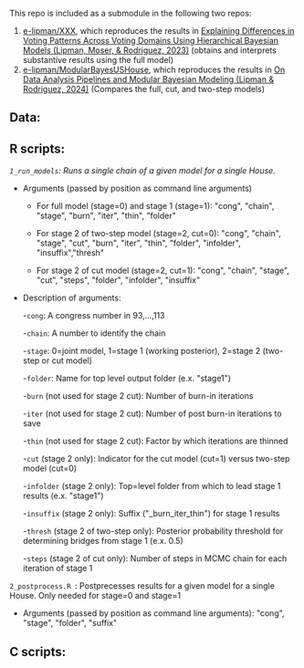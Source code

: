 This repo is included as a submodule in the following two repos:
1. [e-lipman/XXX](<https://github.com/e-lipman/XXX>), which reproduces the results in
[Explaining Differences in Voting Patterns Across Voting Domains Using Hierarchical Bayesian Models (Lipman, Moser, & Rodriguez, 2023)](<https://arxiv.org/abs/2312.15049>) (obtains and interprets substantive results using the full model)
3. [e-lipman/ModularBayesUSHouse](<https://github.com/e-lipman/ModularBayesUSHouse>), which reproduces the results in
[On Data Analysis Pipelines and Modular Bayesian Modeling (Lipman & Rodriguez, 2024)](https://arxiv.org/abs/2402.04461) (Compares the full, cut, and two-step models)

## Data:

## R scripts:
*`1_run_models`: Runs a single chain of a given model for a single House.*

- Arguments (passed by position as command line arguments)
    
    - For full model (stage=0) and stage 1 (stage=1): "cong", "chain", "stage", "burn", "iter", "thin", "folder"
    
    - For stage 2 of two-step model (stage=2, cut=0): "cong", "chain", "stage", "cut", "burn", "iter", "thin", "folder", "infolder", "insuffix","thresh"
    
    - For stage 2 of cut model (stage=2, cut=1): "cong", "chain", "stage", "cut", "steps", "folder", "infolder", "insuffix"

- Description of arguments:

    -`cong`: A congress number in 93,...,113

    -`chain`: A number to identify the chain

    -`stage`: 0=joint model, 1=stage 1 (working posterior), 2=stage 2 (two-step or cut model)

    -`folder`: Name for top level output folder (e.x. "stage1")

    -`burn` (not used for stage 2 cut): Number of burn-in iterations

    -`iter` (not used for stage 2 cut): Number of post burn-in iterations to save

    -`thin` (not used for stage 2 cut): Factor by which iterations are thinned

    -`cut` (stage 2 only): Indicator for the cut model (cut=1) versus two-step model (cut=0)
  
    -`infolder` (stage 2 only): Top=level folder from which to lead stage 1 results (e.x. "stage1")

    -`insuffix` (stage 2 only): Suffix ("_burn_iter_thin") for stage 1 results

    -`thresh` (stage 2 of two-step only): Posterior probability threshold for determining bridges from stage 1 (e.x. 0.5)

    -`steps` (stage 2 of cut only): Number of steps in MCMC chain for each iteration of stage 1

`2_postprocess.R `: Postprecesses results for a given model for a single House. Only needed for stage=0 and stage=1

- Arguments (passed by position as command line arguments): "cong", "stage", "folder", "suffix"

## C scripts:
